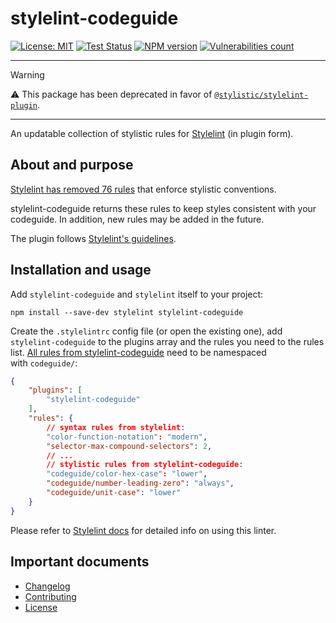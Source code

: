 # stylelint-codeguide

[![License: MIT][license-image]][license-url]
[![Test Status][test-image]][test-url]
[![NPM version][npm-image]][npm-url]
[![Vulnerabilities count][vulnerabilities-image]][vulnerabilities-url]

---

> [!WARNING]  
> ⚠️ This package has been deprecated in favor of [`@stylistic/stylelint-plugin`](https://www.npmjs.com/package/@stylistic/stylelint-plugin).

---

An updatable collection of stylistic rules for [Stylelint](https://github.com/stylelint/stylelint) (in plugin form).

## About and purpose

[Stylelint has removed 76 rules](https://stylelint.io/migration-guide/to-16#removed-deprecated-stylistic-rules) that enforce stylistic conventions.

stylelint-codeguide returns these rules to keep styles consistent with your codeguide. In addition, new rules may be added in the future.

The plugin follows [Stylelint's guidelines](https://stylelint.io/developer-guide/rules).

## Installation and usage

Add `stylelint-codeguide` and `stylelint` itself to your project:

```shell
npm install --save-dev stylelint stylelint-codeguide
```

Create the `.stylelintrc` config file (or open the existing one), add `stylelint-codeguide` to the plugins array and the rules you need to the rules list. [All rules from stylelint-codeguide](https://github.com/firefoxic/stylelint-codeguide/blob/main/docs/user-guide/rules.md) need to be namespaced with `codeguide/`:

```json
{
	"plugins": [
		"stylelint-codeguide"
	],
	"rules": {
		// syntax rules from stylelint:
		"color-function-notation": "modern",
		"selector-max-compound-selectors": 2,
		// ...
		// stylistic rules from stylelint-codeguide:
		"codeguide/color-hex-case": "lower",
		"codeguide/number-leading-zero": "always",
		"codeguide/unit-case": "lower"
	}
}
```

Please refer to [Stylelint docs](https://stylelint.io/user-guide/get-started) for detailed info on using this linter.

## Important documents

- [Changelog](https://github.com/firefoxic/stylelint-codeguide/blob/main/CHANGELOG.md)
- [Contributing](https://github.com/firefoxic/stylelint-codeguide/blob/main/CONTRIBUTING.md)
- [License](./LICENSE)

[test-url]: https://github.com/firefoxic/stylelint-codeguide/actions?workflow=Test
[test-image]: https://github.com/firefoxic/stylelint-codeguide/actions/workflows/test.yaml/badge.svg?branch=main

[npm-url]: https://www.npmjs.com/package/stylelint-codeguide
[npm-image]: https://img.shields.io/npm/v/stylelint-codeguide?logo=npm&logoColor=fff

[license-url]: https://github.com/firefoxic/stylelint-codeguide/blob/main/LICENSE
[license-image]: https://img.shields.io/badge/License-MIT-limegreen.svg

[vulnerabilities-url]: https://snyk.io/test/github/firefoxic/stylelint-codeguide
[vulnerabilities-image]: https://snyk.io/test/github/firefoxic/stylelint-codeguide/badge.svg
